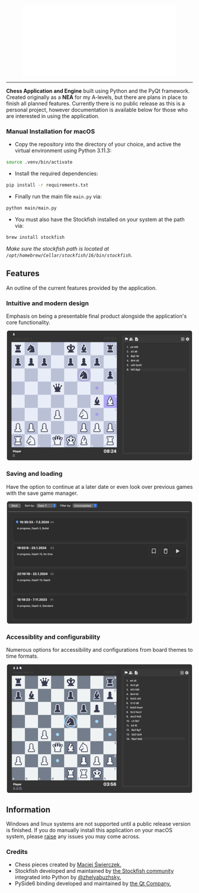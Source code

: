 <p align="center"> <img src="main/images/title.svg" title="CAE TITLE"></p>

---

**Chess Application and Engine** built using Python and the PyQt framework. Created originally as a **NEA** for my A-levels, but there are plans in place to finish all planned features. Currently there is no public release as this is a personal project, however documentation is available below for those who are interested in using the application.

### Manual Installation for macOS

* Copy the repository into the directory of your choice, and active the virtual environment using Python 3.11.3:
```bash
source .venv/bin/activate
```
* Install the required dependencies:
```bash
pip install -r requirements.txt
```
* Finally run the main file `main.py` via:
```bash
python main/main.py
```
* You must also have the Stockfish installed on your system at the path via:
```bash
brew install stockfish
```
*Make sure the stockfish path is located at `/opt/homebrew/Cellar/stockfish/16/bin/stockfish`.*

## Features
An outline of the current features provided by the application.

### Intuitive and modern design
Emphasis on being a presentable final product alongside the application's core functionality.

<p align="center"><img src="main/images/showcase1.svg" title="Showcase Image 1" width=500 height=auto></p>

### Saving and loading
Have the option to continue at a later date or even look over previous games with the save game manager.

<p align="center"><img src="main/images/showcase3.svg" title="Showcase Image 3" width=500 height=auto></p>

### Accessiblity and configurability
Numerous options for accessibility and configurations from board themes to time formats.

<p align="center"><img src="main/images/showcase2.svg" title="Showcase Image 2" width=500 height=auto></p>

## Information

Windows and linux systems are not supported until a public release version is finished. If you do manually install this application on your macOS system, please [raise](https://github.com/nojustrusovas/cae/issues/new) any issues you may come across. 

### Credits

* Chess pieces created by [Maciej Świerczek.](https://www.figma.com/@swierq)
* Stockfish developed and maintained by [the Stockfish community](https://github.com/official-stockfish/Stockfish/blob/master/AUTHORS) integrated into Python by [@zhelyabuzhsky.](https://github.com/zhelyabuzhsky)
* PySide6 binding developed and maintained by [the Qt Company.](https://wiki.qt.io/Qt_for_Python)

